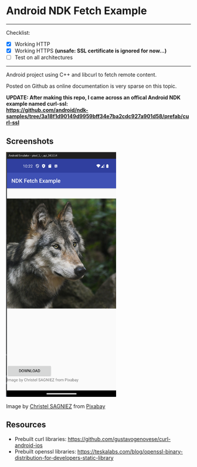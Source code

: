 # Android NDK Fetch Example

---
Checklist:
- [X] Working HTTP
- [X] Working HTTPS **(unsafe: SSL certificate is ignored for now...)**
- [ ] Test on all architectures
---

Android project using C++ and libcurl to fetch remote content.

Posted on Github as online documentation is very sparse on this topic.

**UPDATE: After making this repo, I came across an offical Android NDK example named curl-ssl:<br>
https://github.com/android/ndk-samples/tree/3a18f1d90149d9959bff34e7ba2cdc927a901d58/prefab/curl-ssl**

## Screenshots
<img src="./misc/app_screenshot.png" width="300">

Image by <a href="https://pixabay.com/users/christels-3741991/?utm_source=link-attribution&utm_medium=referral&utm_campaign=image&utm_content=2878678">Christel SAGNIEZ</a> from <a href="https://pixabay.com//?utm_source=link-attribution&utm_medium=referral&utm_campaign=image&utm_content=2878678">Pixabay</a>

## Resources
- Prebuilt curl libraries: https://github.com/gustavogenovese/curl-android-ios 
- Prebuilt openssl libraries: https://teskalabs.com/blog/openssl-binary-distribution-for-developers-static-library
